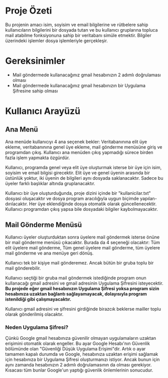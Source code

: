# Proje Özeti
Bu projenin amacı isim, soyisim ve email bilgilerine ve rütbelere sahip kullanıcıların bilgilerini bir dosyada tutan ve bu kullanıcı gruplarına topluca 
mail atabilme fonksiyonuna sahip bir veritabanı simüle etmektir. Bilgiler üzerindeki işlemler dosya işlemleriyle gerçekleşir.

# Gereksinimler
- Mail göndermede kullanacağınız gmail hesabınızın 2 adımlı doğrulaması olması
- Mail göndermede kullanacağınız gmail hesabınızın bir Uygulama Şifresine sahip olması

# Kullanıcı Arayüzü

## Ana Menü
Ana menüde kullanıcıyı 4 ana seçenek bekler: Veritabanınına elit üye ekleme, veritabanınına genel üye ekleme, mail gönderme menüsüne giriş ve 
programdan çıkış. Kullanıcı ana menüden çıkış yapmadığı sürece birden fazla işlem yapmakta özgürdür.

Kullanıcı, programda genel veya elit üye oluşturmak isterse bir üye için isim, soyisim ve email bilgisi girecektir. Elit üye ve genel üyenin arasında
bir üstünlük yoktur, iki üyenin de bilgileri aynı dosyada saklanacaktır. Sadece bu üyeler farklı başlıklar altında gruplanacaktır.

Kullanıcı bir üye oluşturduğunda, proje dizini içinde bir "kullanicilar.txt" dosyasi oluşacaktır ve dosya program aracılığıyla uygun biçimde yapılan-
dırılacaktır. Her üye eklendiğinde dosya otomatik olarak güncellenecektir. Kullanıcı programdan çıkış yapsa bile dosyadaki bilgiler kaybolmayacaktır.

## Mail Gönderme Menüsü

Kullanıcı üyeler oluşturduktan sonra üyelere mail göndermek isterse önüne bir mail gönderme menüsü çıkacaktır. Burada da 4 seçeneği olacaktır: Tüm
elit üyelere mail gönderme, Tüm genel üyelere mail gönderme, tüm üyelere mail gönderme ve ana menüye geri dönüş.

Kullanıcı tek bir kişiye mail gönderemez. Ancak bütün bir gruba toplu bir mail gönderebilir.

Kullanıcı seçtiği bir gruba mail göndermek istediğinde program onun kullanacağı gmail adresini ve gmail adresinin Uygulama Şifresini isteyecektir.
**Bu projede eğer gmail hesabınızın Uygulama Şifresi yoksa program sizin hesabınıza uzaktan bağlantı sağlayamayacak, dolayısıyla program istenildiği
gibi çalışmayacaktır.**

Kullanıcı gmail adresini ve şifresini girdiğinde birazcık beklerse mailler toplu olarak gönderilmiş olacaktır.

### Neden Uygulama Şifresi?
Çünkü Google gmail hesabınıza güvenilir olmayan uygulamaların uzaktan erişimini otomatik olarak engeller. Bu ayar Google Hesabı'nın Güvenlik bölümünde
olan "Güvenliği Düşük Uygulama Erişimi"dir. Artık o ayar tamamen kapalı durumda ve Google, hesabınıza uzaktan erişimi sağlamak için hesabınıza bir
Uygulama Şifresi oluşturmanızı istiyor. Ancak bunun için aynı zamanda hesabınızın 2 adımlı doğrulamasının da olması gerekiyor. 
Kısacası tüm bunlar Google'un yaptığı güvenlik önlemlerinin sonucudur.

